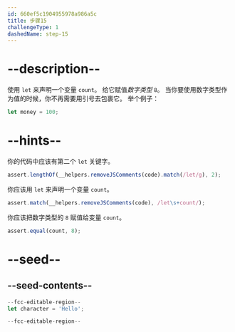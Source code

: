 ```yaml
---
id: 660ef5c1904955978a986a5c
title: 步骤15
challengeType: 1
dashedName: step-15
---
```


# --description--

使用 `let` 来声明一个变量 `count`。 给它赋值<dfn>数字类型</dfn> `8`。 当你要使用数字类型作为值的时候，你不再需要用引号去包裹它。 举个例子：

```js
let money = 100;
```

# --hints--

你的代码中应该有第二个 `let` 关键字。

```js
assert.lengthOf(__helpers.removeJSComments(code).match(/let/g), 2);
```

你应该用 `let` 来声明一个变量 `count`。

```js
assert.match(__helpers.removeJSComments(code), /let\s+count/);
```

你应该把数字类型的 `8` 赋值给变量 `count`。

```js
assert.equal(count, 8);
```


# --seed--

## --seed-contents--

```js
--fcc-editable-region--
let character = 'Hello';

--fcc-editable-region--
```
